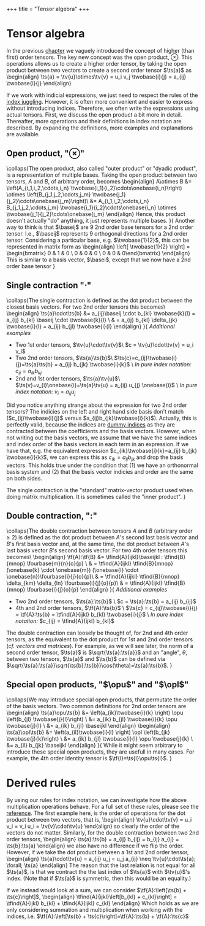 +++
title = "Tensor algebra"
+++

# Tensor algebra
In the previous [chapter](/THeory/TensorIntro) we vaguely introduced the concept of higher (than first) order tensors. The key new concept was the open product, $\otimes$. This operations allows us to create a higher order tensor, by taking the open product between two vectors to create a second order tensor $\ts{a}$ as
\begin{align}
\ts{a} = \tv{u}\otimes\tv{v} = u_i v_j \twobase{i}{j} = a_{ij} \twobase{i}{j}
\end{align}

If we work with indicial expressions, we just need to respect the rules of the [index juggling](/Theory/IndexNotation/#index_juggling). However, it is often more convenient and easier to express without introducing indices. Therefore, we often write the expressions using actual tensors. First, we discuss the open product a bit more in detail. Thereafter, more operations and their definitions in index notation are described. By expanding the definitions, more examples and explanations are available. 

## Open product, "$\otimes$"
\collaps{The open product, also called "outer product" or "dyadic product", is a representation of multiple bases. Taking the open product between two tensors, $A$ and $B$, of arbitrary order, becomes
\begin{align}
A\otimes B &= \left(A_{i_1\,i_2,\cdots,i_n} \twobase{i_1}{i_2}\cdots\onebase{i_n}\right) \otimes \left(B_{j_1\,j_2,\cdots,j_m} \twobase{j_1}{j_2}\cdots\onebase{j_m}\right)\\
&= A_{i_1\,i_2,\cdots,i_n} B_{j_1\,j_2,\cdots,j_m} \twobase{i_1}{i_2}\cdots\onebase{i_n} \otimes \twobase{j_1}{j_2}\cdots\onebase{j_m}
\end{align}
Hence, this product doesn't actually "do" anything, it just represents multiple bases. 
}{
Another way to think is that $\baseij$ are 9 2nd order base tensors for a 2nd order tensor. I.e., $\baseij$ represents 9 orthogonal directions for a 2nd order tensor. Considering a particular base, e.g. $\twobase{1}{2}$, this can be represented in matrix form as
\begin{align}
\left[ \twobase{1}{2} \right] = \begin{bmatrix} 0 & 1 & 0 \\ 0 & 0 & 0 \\ 0 & 0 & 0\end{bmatrix}
\end{align}
This is similar to a basis vector, $\basei$, except that we now have a 2nd order base tensor
}

## Single contraction "$\cdot$"
\collaps{The single contraction is defined as the dot product between the closest basis vectors. For two 2nd order tensors this becomes\\
\begin{align}
\ts{a}\cdot\ts{b} &= a_{ij}\baseij \cdot b_{kl} \twobase{k}{l} = a_{ij} b_{kl} \baseij \cdot \twobase{k}{l} \\
& = a_{ij} b_{kl} \delta_{jk} \twobase{i}{l} = a_{ij} b_{jl} \twobase{i}{l}
\end{align}
}{ *Additional examples*

* Two 1st order tensors, $\tv{u}\cdot\tv{v}$\\ $c = \tv{u}\cdot\tv{v} = u_i v_i$
* Two 2nd order tensors, $\ts{a}\ts{b}$\\ $\ts{c}=c_{ij}\twobase{i}{j}=\ts{a}\ts{b} = a_{ij} b_{jk} \twobase{i}{k}$ \\ *In pure index notation:* $c_{ij} = a_{ik} b_{kj}$
* 2nd and 1st order tensors, $\ts{a}\tv{u}$\\  $\ts{v}=v_{i}\onebase{i}=\ts{a}\tv{u} = a_{ij} u_{j} \onebase{i}$ \\ *In pure index notation:* $v_i=a_{ij} u_j$

Did you notice anything strange about the expression for two 2nd order tensors? The indicies on the left and right hand side basis don't match ($c_{ij}\twobase{i}{j}$ versus $a_{ij}b_{jk}\twobase{i}{k}$). Actually, this is perfectly valid, because the indices are [dummy indices](/Theory/IndexNotation/#index_juggling) as they are contracted between the coefficients and the basis vectors. However, when not writing out the basis vectors, we assume that we have the same indices and index order of the basis vectors in each term in an expression. If we have that, e.g. the equivalent expression $c_{ik}\twobase{i}{k}=a_{ij} b_{jk} \twobase{i}{k}$, we can express this as $c_{ik} = a_{ij} b_{jk}$ and drop the basis vectors. This holds true under the condition that (1) we have an orthonormal basis system and (2) that the basis vector indicies and order are the same on both sides. 

The single contraction is the "standard" matrix-vector product used when doing matrix multiplication. It is sometimes called the "inner product". 
}


## Double contraction, "$:$"
\collaps{The double contraction between tensors $A$ and $B$ (arbitrary order $\geq 2$) is defined as the dot product between $A$'s second last basis vector and $B$'s first basis vector and, at the same time, the dot product between $A$'s last basis vector $B$'s second basis vector. For two 4th order tensors this becomes\\
\begin{align}
\tf{A}:\tf{B} &= \tfind{A}{ijkl}\baseijkl : \tfind{B}{mnop} \fourbase{m}{n}{o}{p} \\
& = \tfind{A}{ijkl} \tfind{B}{mnop} (\onebase{k} \cdot \onebase{m}) (\onebase{l} \cdot \onebase{n})\fourbase{i}{j}{o}{p}\\
& = \tfind{A}{ijkl} \tfind{B}{mnop} \delta_{km} \delta_{ln} \fourbase{i}{j}{o}{p}\\
& = \tfind{A}{ijkl} \tfind{B}{mnop} \fourbase{i}{j}{o}{p}
\end{align}
}{ *Additional examples*

* Two 2nd order tensors, $\ts{a}:\ts{b}$ \\ $c = \ts{a}:\ts{b} = a_{ij} b_{ij}$
* 4th and 2nd order tensors, $\tf{A}:\ts{b}$ \\ $\ts{c} = c_{ij}\twobase{i}{j} = \tf{A}:\ts{b} = \tfind{A}{ijkl} b_{kl} \twobase{i}{j}$ \\ *In pure index notation:* $c_{ij} = \tfind{A}{ijkl} b_{kl}$

The double contraction can loosely be thought of, for 2nd and 4th order tensors, as the equivalent to the dot product for 1st and 2nd order tensors (*cf. vectors and matrices*). For example, as we will see later, the norm of a second order tensor, $\ts{a}$ is $\sqrt{\ts{a}:\ts{a}}$ and an "angle", $\theta$, between two tensors, $\ts{a}$ and $\ts{b}$ can be defined via $\sqrt{\ts{a}:\ts{a}}\sqrt{\ts{b}:\ts{b}}\cos(\theta)=\ts{a}:\ts{b}$.
}

## Special open products, "$\opu$" and "$\opl$"
\collaps{We may introduce special open products, that permutate the order of the basis vectors. Two common definitions for 2nd order tensors are
\begin{align}
\ts{a}\opu\ts{b} &= \left(a_{ik}\twobase{i}{k} \right) \opu \left(b_{jl} \twobase{j}{l}\right) \\
                 &= a_{ik} b_{jl} \twobase{i}{k} \opu \twobase{j}{l} \\
                 &= a_{ik} b_{jl} \baseijkl
\end{align}
\begin{align}
\ts{a}\opl\ts{b} &= \left(a_{il}\twobase{i}{l} \right) \opl \left(b_{jk} \twobase{j}{k}\right) \\
                 &= a_{ik} b_{jl} \twobase{i}{l} \opu \twobase{j}{k} \\
                 &= a_{il} b_{jk} \baseijkl
\end{align}
}{
  While it might seem arbitrary to introduce these special open products, they are usefull in many cases. For example, the 4th order identity tensor is $\tf{I}=\ts{I}\opu\ts{I}$. 
}


# Derived rules
By using our rules for index notation, we can investigate how the above multiplication operations behave. For a full set of these rules, please see the [reference](/Reference/TensorOperations). The first example here, is the order of operations for the dot product between two vectors, that is, 
\begin{align}
\tv{u}\cdot\tv{v} = u_i v_i = v_i u_i = \tv{v}\cdot\tv{u}
\end{align}
so clearly the order of the vectors do not matter. Similarly, for the double contraction between two 2nd order tensors, 
\begin{align}
\ts{a}:\ts{b} = a_{ij} b_{ij} = b_{ij} a_{ij} = \ts{b}:\ts{a}
\end{align}
we also have no difference if we flip the order. However, if we take the dot product between a 1st and 2nd order tensor, 
\begin{align}
\ts{a}\cdot\tv{u} = a_{ij} u_j = u_j a_{ij} \neq \tv{u}\cdot\ts{a}\; \forall\; \ts{a}
\end{align}
The reason that the last relation is not equal for all $\ts{a}$, is that we contract the the last index of $\ts{a}$ with $\tv{u}$'s index. (Note that if $\ts{a}$ is symmetric, then this would be an equality.)

If we instead would look at a sum, we can consider $\tf{A}:\left[\ts{b} + \ts{c}\right]$,
\begin{align}
\tfind{A}{ijkl}\left[b_{kl} + c_{kl}\right] = \tfind{A}{ijkl} b_{kl} + \tfind{A}{ijkl} c_{kl}
\end{align}
Which holds as we are only considering summation and multiplication when working with the indices, i.e. $\tf{A}:\left[\ts{b} + \ts{c}\right]=\tf{A}:\ts{b} + \tf{A}:\ts{c}$